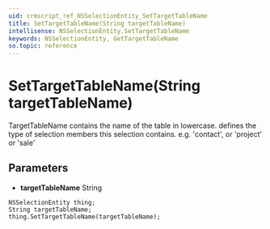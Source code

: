 ```yaml
---
uid: crmscript_ref_NSSelectionEntity_SetTargetTableName
title: SetTargetTableName(String targetTableName)
intellisense: NSSelectionEntity.SetTargetTableName
keywords: NSSelectionEntity, GetTargetTableName
so.topic: reference
---
```


# SetTargetTableName(String targetTableName)

TargetTableName contains the name of the table in lowercase. defines the type of selection members this selection contains. e.g. 'contact', or 'project' or 'sale'

## Parameters

* **targetTableName** String

```crmscript
NSSelectionEntity thing;
String targetTableName;
thing.SetTargetTableName(targetTableName);
```

